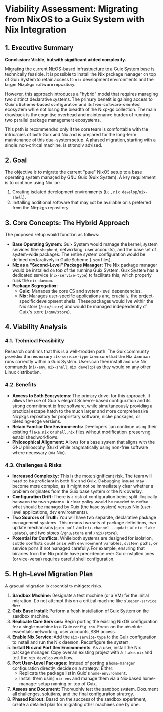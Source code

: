 # Viability Assessment: Migrating from NixOS to a Guix System with Nix Integration

## 1. Executive Summary

**Conclusion: Viable, but with significant added complexity.**

Migrating the current NixOS-based infrastructure to a Guix System base is technically feasible. It is possible to install the Nix package manager on top of Guix System to retain access to `nix` development environments and the larger Nixpkgs software repository.

However, this approach introduces a "hybrid" model that requires managing two distinct declarative systems. The primary benefit is gaining access to Guix's Scheme-based configuration and its free-software-oriented ecosystem while not losing the breadth of the Nixpkgs collection. The main drawback is the cognitive overhead and maintenance burden of running two parallel package management ecosystems.

This path is recommended only if the core team is comfortable with the intricacies of both Guix and Nix and is prepared for the long-term maintenance of this dual-system setup. A phased migration, starting with a single, non-critical machine, is strongly advised.

## 2. Goal

The objective is to migrate the current "pure" NixOS setup to a base operating system managed by GNU Guix (Guix System). A key requirement is to continue using Nix for:
1.  Creating isolated development environments (i.e., `nix develop`/`nix-shell`).
2.  Installing additional software that may not be available or is preferred from the Nixpkgs repository.

## 3. Core Concepts: The Hybrid Approach

The proposed setup would function as follows:

*   **Base Operating System:** Guix System would manage the kernel, system services (like `shepherd`, networking, user accounts), and the base set of system-wide packages. The entire system configuration would be defined declaratively in Guile Scheme (`.scm` files).
*   **Nix as a "Second-Level" Package Manager:** The Nix package manager would be installed on top of the running Guix System. Guix System has a dedicated service (`nix-service-type`) to facilitate this, which properly runs the `nix-daemon`.
*   **Package Segregation:**
    *   **Guix:** Manages the core OS and system-level dependencies.
    *   **Nix:** Manages user-specific applications and, crucially, the project-specific development shells. These packages would live within the Nix store (`/nix/store`) and would be managed independently of Guix's store (`/gnu/store`).

## 4. Viability Analysis

### 4.1. Technical Feasibility

Research confirms that this is a well-trodden path. The Guix community provides the necessary `nix-service-type` to ensure that the Nix daemon runs correctly within a Guix System. Users can then install and use Nix commands (`nix-env`, `nix-shell`, `nix develop`) as they would on any other Linux distribution.

### 4.2. Benefits

*   **Access to Both Ecosystems:** The primary driver for this approach. It allows the use of Guix's elegant Scheme-based configuration and its strong commitment to free software, while simultaneously providing a practical escape hatch to the much larger and more comprehensive Nixpkgs repository for proprietary software, niche packages, or bleeding-edge versions.
*   **Retain Familiar Dev Environments:** Developers can continue using their existing `flake.nix` or `shell.nix` files without modification, preserving established workflows.
*   **Philosophical Alignment:** Allows for a base system that aligns with the GNU philosophy (Guix) while pragmatically using non-free software where necessary (via Nix).

### 4.3. Challenges & Risks

*   **Increased Complexity:** This is the most significant risk. The team will need to be proficient in both Nix and Guix. Debugging issues may become more complex, as it might not be immediately clear whether a problem originates from the Guix base system or the Nix overlay.
*   **Configuration Drift:** There is a risk of configuration being split illogically between the two systems. A clear policy would be needed to define what should be managed by Guix (the base system) versus Nix (user-level applications, dev environments).
*   **Two Sources of Truth:** You will have two separate, declarative package management systems. This means two sets of package definitions, two update mechanisms (`guix pull` and `nix-channel --update` or `nix flake update`), and two stores (`/gnu/store` and `/nix/store`).
*   **Potential for Conflicts:** While both systems are designed for isolation, subtle conflicts could arise with environment variables, system paths, or service ports if not managed carefully. For example, ensuring that binaries from the Nix profile have precedence over Guix-installed ones (or vice-versa) requires careful shell configuration.

## 5. High-Level Migration Plan

A gradual migration is essential to mitigate risks.

1.  **Sandbox Machine:** Designate a test machine (or a VM) for the initial migration. Do not attempt this on a critical machine like `sleeper-service` first.
2.  **Guix Base Install:** Perform a fresh installation of Guix System on the sandbox machine.
3.  **Replicate Core Services:** Begin porting the existing NixOS configuration for a single machine to a Guix `config.scm`. Focus on the absolute essentials: networking, user accounts, SSH access.
4.  **Enable Nix Service:** Add the `nix-service-type` to the Guix configuration to install and run the Nix daemon. Reconfigure the system.
5.  **Install Nix and Port Dev Environments:** As a user, install the Nix package manager. Copy over an existing project with a `flake.nix` and test the `nix develop` workflow.
6.  **Port User-Level Packages:** Instead of porting a `home-manager` configuration directly, decide on a strategy. Either:
    *   Replicate the package list in Guix's `home-environment`.
    *   Install them using `nix-env` and manage them via a Nix-based home-manager setup running on top of Guix.
7.  **Assess and Document:** Thoroughly test the sandbox system. Document all challenges, solutions, and the final configuration strategy.
8.  **Phased Rollout:** Based on the success of the sandbox experiment, create a detailed plan for migrating other machines one by one.
